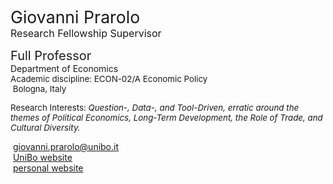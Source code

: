 <span style="font-size: 20pt; color: var(--global-theme-color);"> Giovanni Prarolo </span> <br> <span style="font-size: 12pt; color: var(--global-theme-color);"> Research Fellowship Supervisor </span>

<span style="font-size: 15pt;"> Full Professor </span> <br> Department of Economics <br> <span style="font-size: 10pt;"> Academic discipline: ECON-02/A Economic Policy </span> <br> <span style="font-size: 10pt;"> <i class="fa-solid fa-location-dot"></i> &nbsp;Bologna, Italy</span>

<p style="font-size: 10pt;"> Research Interests: <i> Question-, Data-, and Tool-Driven, erratic around the themes of Political Economics, Long-Term Development, the Role of Trade, and Cultural Diversity. </i></p>


<span style="vertical-align: middle; line-height: 30px; color: var(--global-theme-color);"><i class="fa-solid fa-envelope"></i></span>&nbsp;<a href="mailto:giovanni.prarolo@unibo.it">giovanni.prarolo@unibo.it</a> <br>
<span style="vertical-align: middle; line-height: 30px; color: var(--global-theme-color);"><i class="fa-solid fa-landmark"></i></span>&nbsp;<a href="https://www.unibo.it/sitoweb/giovanni.prarolo/en">UniBo website</a> <br>
<span style="vertical-align: middle; line-height: 30px; color: var(--global-theme-color);"><i class="fa-solid fa-globe"></i></span>&nbsp;<a href="https://sites.google.com/site/giovanniprarolo/">personal website</a>
